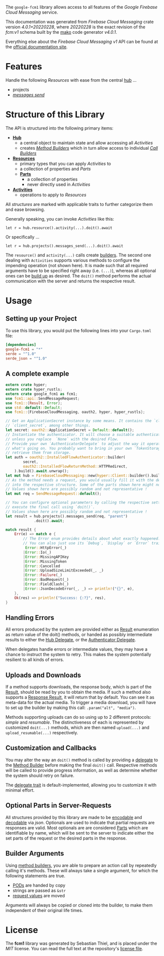 <!---
DO NOT EDIT !
This file was generated automatically from 'src/generator/templates/api/README.md.mako'
DO NOT EDIT !
-->
The `google-fcm1` library allows access to all features of the *Google Firebase Cloud Messaging* service.

This documentation was generated from *Firebase Cloud Messaging* crate version *4.0.1+20220228*, where *20220228* is the exact revision of the *fcm:v1* schema built by the [mako](http://www.makotemplates.org/) code generator *v4.0.1*.

Everything else about the *Firebase Cloud Messaging* *v1* API can be found at the
[official documentation site](https://firebase.google.com/docs/cloud-messaging).
# Features

Handle the following *Resources* with ease from the central [hub](https://docs.rs/google-fcm1/4.0.1+20220228/google_fcm1/FirebaseCloudMessaging) ... 

* projects
 * [*messages send*](https://docs.rs/google-fcm1/4.0.1+20220228/google_fcm1/api::ProjectMessageSendCall)




# Structure of this Library

The API is structured into the following primary items:

* **[Hub](https://docs.rs/google-fcm1/4.0.1+20220228/google_fcm1/FirebaseCloudMessaging)**
    * a central object to maintain state and allow accessing all *Activities*
    * creates [*Method Builders*](https://docs.rs/google-fcm1/4.0.1+20220228/google_fcm1/client::MethodsBuilder) which in turn
      allow access to individual [*Call Builders*](https://docs.rs/google-fcm1/4.0.1+20220228/google_fcm1/client::CallBuilder)
* **[Resources](https://docs.rs/google-fcm1/4.0.1+20220228/google_fcm1/client::Resource)**
    * primary types that you can apply *Activities* to
    * a collection of properties and *Parts*
    * **[Parts](https://docs.rs/google-fcm1/4.0.1+20220228/google_fcm1/client::Part)**
        * a collection of properties
        * never directly used in *Activities*
* **[Activities](https://docs.rs/google-fcm1/4.0.1+20220228/google_fcm1/client::CallBuilder)**
    * operations to apply to *Resources*

All *structures* are marked with applicable traits to further categorize them and ease browsing.

Generally speaking, you can invoke *Activities* like this:

```Rust,ignore
let r = hub.resource().activity(...).doit().await
```

Or specifically ...

```ignore
let r = hub.projects().messages_send(...).doit().await
```

The `resource()` and `activity(...)` calls create [builders][builder-pattern]. The second one dealing with `Activities` 
supports various methods to configure the impending operation (not shown here). It is made such that all required arguments have to be 
specified right away (i.e. `(...)`), whereas all optional ones can be [build up][builder-pattern] as desired.
The `doit()` method performs the actual communication with the server and returns the respective result.

# Usage

## Setting up your Project

To use this library, you would put the following lines into your `Cargo.toml` file:

```toml
[dependencies]
google-fcm1 = "*"
serde = "^1.0"
serde_json = "^1.0"
```

## A complete example

```Rust
extern crate hyper;
extern crate hyper_rustls;
extern crate google_fcm1 as fcm1;
use fcm1::api::SendMessageRequest;
use fcm1::{Result, Error};
use std::default::Default;
use fcm1::{FirebaseCloudMessaging, oauth2, hyper, hyper_rustls};

// Get an ApplicationSecret instance by some means. It contains the `client_id` and 
// `client_secret`, among other things.
let secret: oauth2::ApplicationSecret = Default::default();
// Instantiate the authenticator. It will choose a suitable authentication flow for you, 
// unless you replace  `None` with the desired Flow.
// Provide your own `AuthenticatorDelegate` to adjust the way it operates and get feedback about 
// what's going on. You probably want to bring in your own `TokenStorage` to persist tokens and
// retrieve them from storage.
let auth = oauth2::InstalledFlowAuthenticator::builder(
        secret,
        oauth2::InstalledFlowReturnMethod::HTTPRedirect,
    ).build().await.unwrap();
let mut hub = FirebaseCloudMessaging::new(hyper::Client::builder().build(hyper_rustls::HttpsConnectorBuilder::new().with_native_roots().https_or_http().enable_http1().enable_http2().build()), auth);
// As the method needs a request, you would usually fill it with the desired information
// into the respective structure. Some of the parts shown here might not be applicable !
// Values shown here are possibly random and not representative !
let mut req = SendMessageRequest::default();

// You can configure optional parameters by calling the respective setters at will, and
// execute the final call using `doit()`.
// Values shown here are possibly random and not representative !
let result = hub.projects().messages_send(req, "parent")
             .doit().await;

match result {
    Err(e) => match e {
        // The Error enum provides details about what exactly happened.
        // You can also just use its `Debug`, `Display` or `Error` traits
         Error::HttpError(_)
        |Error::Io(_)
        |Error::MissingAPIKey
        |Error::MissingToken
        |Error::Cancelled
        |Error::UploadSizeLimitExceeded(_, _)
        |Error::Failure(_)
        |Error::BadRequest(_)
        |Error::FieldClash(_)
        |Error::JsonDecodeError(_, _) => println!("{}", e),
    },
    Ok(res) => println!("Success: {:?}", res),
}

```
## Handling Errors

All errors produced by the system are provided either as [Result](https://docs.rs/google-fcm1/4.0.1+20220228/google_fcm1/client::Result) enumeration as return value of
the doit() methods, or handed as possibly intermediate results to either the 
[Hub Delegate](https://docs.rs/google-fcm1/4.0.1+20220228/google_fcm1/client::Delegate), or the [Authenticator Delegate](https://docs.rs/yup-oauth2/*/yup_oauth2/trait.AuthenticatorDelegate.html).

When delegates handle errors or intermediate values, they may have a chance to instruct the system to retry. This 
makes the system potentially resilient to all kinds of errors.

## Uploads and Downloads
If a method supports downloads, the response body, which is part of the [Result](https://docs.rs/google-fcm1/4.0.1+20220228/google_fcm1/client::Result), should be
read by you to obtain the media.
If such a method also supports a [Response Result](https://docs.rs/google-fcm1/4.0.1+20220228/google_fcm1/client::ResponseResult), it will return that by default.
You can see it as meta-data for the actual media. To trigger a media download, you will have to set up the builder by making
this call: `.param("alt", "media")`.

Methods supporting uploads can do so using up to 2 different protocols: 
*simple* and *resumable*. The distinctiveness of each is represented by customized 
`doit(...)` methods, which are then named `upload(...)` and `upload_resumable(...)` respectively.

## Customization and Callbacks

You may alter the way an `doit()` method is called by providing a [delegate](https://docs.rs/google-fcm1/4.0.1+20220228/google_fcm1/client::Delegate) to the 
[Method Builder](https://docs.rs/google-fcm1/4.0.1+20220228/google_fcm1/client::CallBuilder) before making the final `doit()` call. 
Respective methods will be called to provide progress information, as well as determine whether the system should 
retry on failure.

The [delegate trait](https://docs.rs/google-fcm1/4.0.1+20220228/google_fcm1/client::Delegate) is default-implemented, allowing you to customize it with minimal effort.

## Optional Parts in Server-Requests

All structures provided by this library are made to be [encodable](https://docs.rs/google-fcm1/4.0.1+20220228/google_fcm1/client::RequestValue) and 
[decodable](https://docs.rs/google-fcm1/4.0.1+20220228/google_fcm1/client::ResponseResult) via *json*. Optionals are used to indicate that partial requests are responses 
are valid.
Most optionals are are considered [Parts](https://docs.rs/google-fcm1/4.0.1+20220228/google_fcm1/client::Part) which are identifiable by name, which will be sent to 
the server to indicate either the set parts of the request or the desired parts in the response.

## Builder Arguments

Using [method builders](https://docs.rs/google-fcm1/4.0.1+20220228/google_fcm1/client::CallBuilder), you are able to prepare an action call by repeatedly calling it's methods.
These will always take a single argument, for which the following statements are true.

* [PODs][wiki-pod] are handed by copy
* strings are passed as `&str`
* [request values](https://docs.rs/google-fcm1/4.0.1+20220228/google_fcm1/client::RequestValue) are moved

Arguments will always be copied or cloned into the builder, to make them independent of their original life times.

[wiki-pod]: http://en.wikipedia.org/wiki/Plain_old_data_structure
[builder-pattern]: http://en.wikipedia.org/wiki/Builder_pattern
[google-go-api]: https://github.com/google/google-api-go-client

# License
The **fcm1** library was generated by Sebastian Thiel, and is placed 
under the *MIT* license.
You can read the full text at the repository's [license file][repo-license].

[repo-license]: https://github.com/Byron/google-apis-rsblob/main/LICENSE.md

